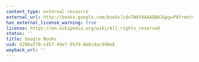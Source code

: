 ```yaml
---
content_type: external-resource
external_url: http://books.google.com/books?id=TW4YAAAAQBAJ&pg=PAfrontcover
has_external_license_warning: true
license: https://en.wikipedia.org/wiki/All_rights_reserved
status: ''
title: Google Books
uid: d29baf78-c457-49e7-95fd-8ebc4ac998e8
wayback_url: ''
---
```

